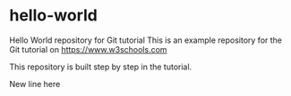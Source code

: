 # hello-world
Hello World repository for Git tutorial
This is an example repository for the Git tutorial on https://www.w3schools.com

This repository is built step by step in the tutorial.

New line here
